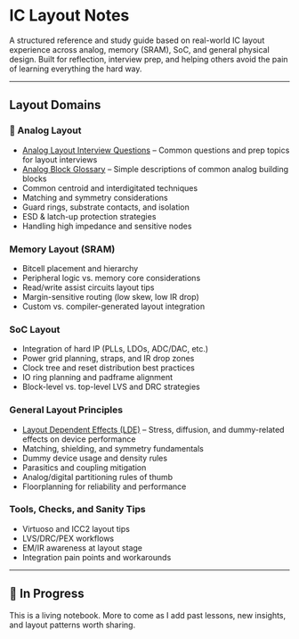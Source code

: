 # IC Layout Notes

A structured reference and study guide based on real-world IC layout experience across analog, memory (SRAM), SoC, and general physical design. Built for reflection, interview prep, and helping others avoid the pain of learning everything the hard way.

---

## Layout Domains

### 🔌 Analog Layout
- [Analog Layout Interview Questions](./analog_layout_interview_questions.md) – Common questions and prep topics for layout interviews
- [Analog Block Glossary](./analog_block_glossary.md) – Simple descriptions of common analog building blocks
- Common centroid and interdigitated techniques
- Matching and symmetry considerations
- Guard rings, substrate contacts, and isolation
- ESD & latch-up protection strategies
- Handling high impedance and sensitive nodes

### Memory Layout (SRAM)
- Bitcell placement and hierarchy
- Peripheral logic vs. memory core considerations
- Read/write assist circuits layout tips
- Margin-sensitive routing (low skew, low IR drop)
- Custom vs. compiler-generated layout integration

### SoC Layout
- Integration of hard IP (PLLs, LDOs, ADC/DAC, etc.)
- Power grid planning, straps, and IR drop zones
- Clock tree and reset distribution best practices
- IO ring planning and padframe alignment
- Block-level vs. top-level LVS and DRC strategies

### General Layout Principles
- [Layout Dependent Effects (LDE)](./layout-dependent-effects.md) – Stress, diffusion, and dummy-related effects on device performance
- Matching, shielding, and symmetry fundamentals
- Dummy device usage and density rules
- Parasitics and coupling mitigation
- Analog/digital partitioning rules of thumb
- Floorplanning for reliability and performance

### Tools, Checks, and Sanity Tips
- Virtuoso and ICC2 layout tips
- LVS/DRC/PEX workflows
- EM/IR awareness at layout stage
- Integration pain points and workarounds

---

## 🧪 In Progress

This is a living notebook. More to come as I add past lessons, new insights, and layout patterns worth sharing.

